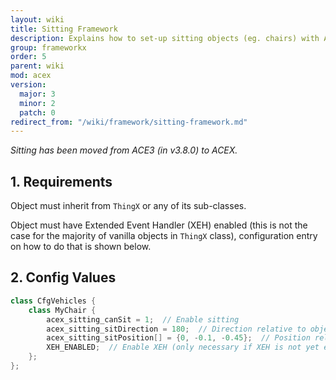 ```yaml
---
layout: wiki
title: Sitting Framework
description: Explains how to set-up sitting objects (eg. chairs) with ACEX sitting system.
group: frameworkx
order: 5
parent: wiki
mod: acex
version:
  major: 3
  minor: 2
  patch: 0
redirect_from: "/wiki/framework/sitting-framework.md"
---
```


_Sitting has been moved from ACE3 (in v3.8.0) to ACEX._


## 1. Requirements

Object must inherit from `ThingX` or any of its sub-classes.

Object must have Extended Event Handler (XEH) enabled (this is not the case for the majority of vanilla objects in `ThingX` class), configuration entry on how to do that is shown below.


## 2. Config Values

```cpp
class CfgVehicles {
    class MyChair {
        acex_sitting_canSit = 1;  // Enable sitting
        acex_sitting_sitDirection = 180;  // Direction relative to object
        acex_sitting_sitPosition[] = {0, -0.1, -0.45};  // Position relative to object (may behave weird with certain objects)
        XEH_ENABLED;  // Enable XEH (only necessary if XEH is not yet enabled for this class or the one this inherits from)
    };
};
```
